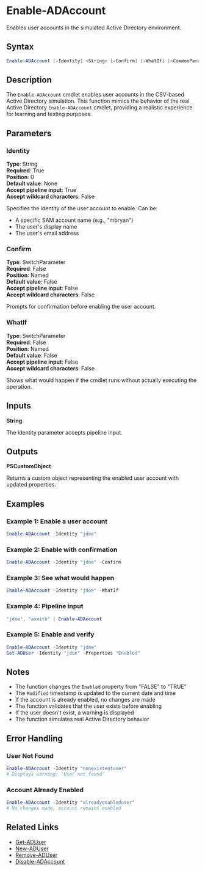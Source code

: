 # Enable-ADAccount

Enables user accounts in the simulated Active Directory environment.

## Syntax

```powershell
Enable-ADAccount [-Identity] <String> [-Confirm] [-WhatIf] [<CommonParameters>]
```

## Description

The `Enable-ADAccount` cmdlet enables user accounts in the CSV-based Active Directory simulation. This function mimics the behavior of the real Active Directory `Enable-ADAccount` cmdlet, providing a realistic experience for learning and testing purposes.

## Parameters

### Identity
**Type**: String  
**Required**: True  
**Position**: 0  
**Default value**: None  
**Accept pipeline input**: True  
**Accept wildcard characters**: False

Specifies the identity of the user account to enable. Can be:
- A specific SAM account name (e.g., "mbryan")
- The user's display name
- The user's email address

### Confirm
**Type**: SwitchParameter  
**Required**: False  
**Position**: Named  
**Default value**: False  
**Accept pipeline input**: False  
**Accept wildcard characters**: False

Prompts for confirmation before enabling the user account.

### WhatIf
**Type**: SwitchParameter  
**Required**: False  
**Position**: Named  
**Default value**: False  
**Accept pipeline input**: False  
**Accept wildcard characters**: False

Shows what would happen if the cmdlet runs without actually executing the operation.

## Inputs

**String**

The Identity parameter accepts pipeline input.

## Outputs

**PSCustomObject**

Returns a custom object representing the enabled user account with updated properties.

## Examples

### Example 1: Enable a user account
```powershell
Enable-ADAccount -Identity "jdoe"
```

### Example 2: Enable with confirmation
```powershell
Enable-ADAccount -Identity "jdoe" -Confirm
```

### Example 3: See what would happen
```powershell
Enable-ADAccount -Identity "jdoe" -WhatIf
```

### Example 4: Pipeline input
```powershell
"jdoe", "asmith" | Enable-ADAccount
```

### Example 5: Enable and verify
```powershell
Enable-ADAccount -Identity "jdoe"
Get-ADUser -Identity "jdoe" -Properties "Enabled"
```

## Notes

- The function changes the `Enabled` property from "FALSE" to "TRUE"
- The `Modified` timestamp is updated to the current date and time
- If the account is already enabled, no changes are made
- The function validates that the user exists before enabling
- If the user doesn't exist, a warning is displayed
- The function simulates real Active Directory behavior

## Error Handling

### User Not Found
```powershell
Enable-ADAccount -Identity "nonexistentuser"
# Displays warning: "User not found"
```

### Account Already Enabled
```powershell
Enable-ADAccount -Identity "alreadyenableduser"
# No changes made, account remains enabled
```

## Related Links

- [Get-ADUser](Get-ADUser.md)
- [New-ADUser](New-ADUser.md)
- [Remove-ADUser](Remove-ADUser.md)
- [Disable-ADAccount](Disable-ADAccount.md) 